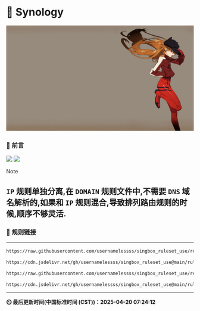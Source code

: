 
# 🧸 Synology
![](https://raw.githubusercontent.com/usernamelessss/picture-bed/main/images/202504042256831.jpg)
### 📣 前言
![](https://shields.io/badge/-移除重复规则-ff69b4) ![](https://shields.io/badge/-IP&nbsp;规则单独存放不与&nbsp;DOMAIN&nbsp;等混合-green)
> [!NOTE]
**`IP` 规则单独分离,在 `DOMAIN` 规则文件中,不需要 `DNS` 域名解析的,如果和 `IP` 规则混合,导致排列路由规则的时候,顺序不够灵活.**
---

###  🔗 规则链接
---

```url
https://raw.githubusercontent.com/usernamelessss/singbox_ruleset_use/refs/heads/main/rule/Synology/Synology_No_IP.json
```

```url
https://cdn.jsdelivr.net/gh/usernamelessss/singbox_ruleset_use@main/rule/Synology/Synology_No_IP.json
```

```url
https://raw.githubusercontent.com/usernamelessss/singbox_ruleset_use/refs/heads/main/rule/Synology/Synology_No_IP.srs
```

```url
https://cdn.jsdelivr.net/gh/usernamelessss/singbox_ruleset_use@main/rule/Synology/Synology_No_IP.srs
```

---
**⏲️ 最后更新时间(中国标准时间 (CST))：2025-04-20 07:24:12**